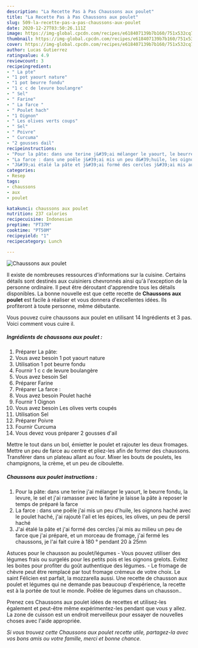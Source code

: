 ```yaml
---
description: "La Recette Pas à Pas Chaussons aux poulet"
title: "La Recette Pas à Pas Chaussons aux poulet"
slug: 509-la-recette-pas-a-pas-chaussons-aux-poulet
date: 2020-12-27T03:50:26.111Z
image: https://img-global.cpcdn.com/recipes/e618407139b7b160/751x532cq70/chaussons-aux-poulet-photo-principale-de-la-recette.jpg
thumbnail: https://img-global.cpcdn.com/recipes/e618407139b7b160/751x532cq70/chaussons-aux-poulet-photo-principale-de-la-recette.jpg
cover: https://img-global.cpcdn.com/recipes/e618407139b7b160/751x532cq70/chaussons-aux-poulet-photo-principale-de-la-recette.jpg
author: Lucas Gutierrez
ratingvalue: 4.9
reviewcount: 3
recipeingredient:
- " La pte"
- "1 pot yaourt nature"
- "1 pot beurre fondu"
- "1 c c de levure boulangre"
- " Sel"
- " Farine"
- " La farce "
- " Poulet hach"
- "1 Oignon"
- " Les olives verts coups"
- " Sel"
- " Poivre"
- " Curcuma"
- "2 gousses dail"
recipeinstructions:
- "Pour la pâte: dans une terine j&#39;ai mélanger le yaourt, le beurre fondu, la levure, le sel et j&#39;ai ramasser avec la farine je laisse la pâte à reposer le temps de préparé la farce"
- "La farce : dans une poêle j&#39;ai mis un peu d&#39;huile, les oignons haché avec le poulet haché, j&#39;ai rajouté l&#39;ail et les épices, les olives, un peu de persil haché"
- "J&#39;ai étalé la pâte et j&#39;ai formé des cercles j&#39;ai mis au milieu un peu de farce que j&#39;ai préparé, et un morceau de fromage, j&#39;ai fermé les chaussons, je l&#39;ai fait cuire à 180 ° pendant 20 à 25mn"
categories:
- Resep
tags:
- chaussons
- aux
- poulet

katakunci: chaussons aux poulet 
nutrition: 237 calories
recipecuisine: Indonesian
preptime: "PT37M"
cooktime: "PT50M"
recipeyield: "1"
recipecategory: Lunch

---
```



![Chaussons aux poulet](https://img-global.cpcdn.com/recipes/e618407139b7b160/751x532cq70/chaussons-aux-poulet-photo-principale-de-la-recette.jpg)

Il existe de nombreuses ressources d'informations sur la cuisine. Certains détails sont destinés aux cuisiniers chevronnés ainsi qu'à l'exception de la personne ordinaire. Il peut être déroutant d'apprendre tous les détails disponibles. La bonne nouvelle est que cette recette de <strong> Chaussons aux poulet </strong> est facile à réaliser et vous donnera d'excellentes idées. Ils profiteront à toute personne, même débutante.

<!--inarticleads1-->

Vous pouvez cuire chaussons aux poulet en utilisant 14 Ingrédients et 3 pas. Voici comment vous cuire il.

##### Ingrédients de chaussons aux poulet :

1. Préparer  La pâte:
1. Vous avez besoin 1 pot yaourt nature
1. Utilisation 1 pot beurre fondu
1. Fournir 1 c c de levure boulangère
1. Vous avez besoin  Sel
1. Préparer  Farine
1. Préparer  La farce :
1. Vous avez besoin  Poulet haché
1. Fournir 1 Oignon
1. Vous avez besoin  Les olives verts coupés
1. Utilisation  Sel
1. Préparer  Poivre
1. Fournir  Curcuma
1. Vous devez vous préparer 2 gousses d&#39;ail


Mettre le tout dans un bol, émietter le poulet et rajouter les deux fromages. Mettre un peu de farce au centre et pliez-les afin de former des chaussons. Transférer dans un plateau allant au four. Mixer les bouts de poulets, les champignons, la crème, et un peu de ciboulette. 

<!--inarticleads2-->

##### Chaussons aux poulet instructions :

1. Pour la pâte: dans une terine j&#39;ai mélanger le yaourt, le beurre fondu, la levure, le sel et j&#39;ai ramasser avec la farine je laisse la pâte à reposer le temps de préparé la farce
1. La farce : dans une poêle j&#39;ai mis un peu d&#39;huile, les oignons haché avec le poulet haché, j&#39;ai rajouté l&#39;ail et les épices, les olives, un peu de persil haché
1. J&#39;ai étalé la pâte et j&#39;ai formé des cercles j&#39;ai mis au milieu un peu de farce que j&#39;ai préparé, et un morceau de fromage, j&#39;ai fermé les chaussons, je l&#39;ai fait cuire à 180 ° pendant 20 à 25mn


Astuces pour le chausson au poulet/légumes - Vous pouvez utiliser des légumes frais ou surgelés pour les petits pois et les oignons grelots. Evitez les boites pour profiter du goût authentique des légumes. - Le fromage de chèvre peut être remplacé par tout fromage crémeux de votre choix. Le saint Félicien est parfait, la mozzarella aussi. Une recette de chausson aux poulet et légumes qui ne demande pas beaucoup d&#39;expérience, la recette est à la portée de tout le monde. Poêlée de légumes dans un chausson.. 

<!--inarticleads1-->

<p>
Prenez ces Chaussons aux poulet idées de recettes et utilisez-les également et peut-être même expérimentez-les pendant que vous y allez. La zone de cuisson est un endroit merveilleux pour essayer de nouvelles choses avec l'aide appropriée.
</p>

<p>
<i>Si vous trouvez cette Chaussons aux poulet recette utile, partagez-la avec vos bons amis ou votre famille, merci et bonne chance.</i>
</p>
